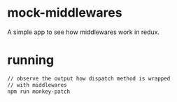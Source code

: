 # mock-middlewares
A simple app to see how middlewares work in redux.

# running

```bash
// observe the output how dispatch method is wrapped
// with middlewares
npm run monkey-patch
```
